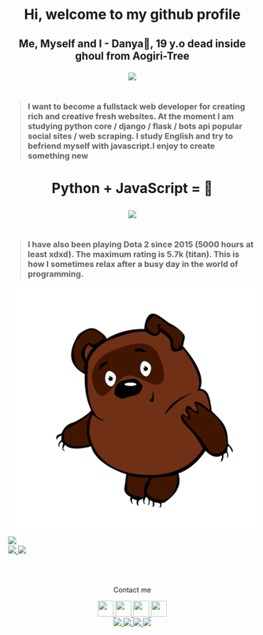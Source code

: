 # <p align="center"> Hi, welcome to my github profile</p>
## <p align="center"> Me, Myself and I - Danya🖤, 19 y.o dead inside ghoul from Aogiri-Tree</p>

<div align="center">
    <img src="https://64.media.tumblr.com/8a3ef3480db725a911714238061d80bf/tumblr_nmy32mCJtt1tx8c47o1_500.gif" />
</div>

<br>

> ### I want to become a fullstack web developer for creating rich and creative fresh websites. At the moment I am studying python core / django / flask / bots api popular social sites / web scraping. I study English and try to befriend myself with javascript.I enjoy to create something new

# <p align="center">Python + JavaScript = 🖤</p>
<div align="center">
	<img src="https://64.media.tumblr.com/05c03451f26b88e5657b7a375331e0c4/tumblr_njbc4wfPP31u8p62eo1_500.gifv">
</div>

<br>

> ### I have also been playing Dota 2 since 2015 (5000 hours at least xdxd). The maximum rating is 5.7k (titan). This is how I sometimes relax after a busy day in the world of programming.

<div>
    <img src="titan.png">
</div>

<div>
    <img src="mmr.png">
</div>

<a href="https://github.com/x4cusx4cus/x4cusx4cus">
  <img src="https://bad-apple-github-readme.vercel.app/api?show_bg=1&username=x4cusx4cus&hide_border=true&theme=buefy&show_icons=true" />
</a>
<a href="https://github.com/x4cusx4cus/x4cusx4cus">
  <img height="140px" src="https://bad-apple-github-readme.vercel.app/api/top-langs?username=x4cusx4cus&hide_border=true&show_bg=1&theme=buefy&hide=java,Shell,Batchfile" />
</a>

<br><br>

<p align="center">Contact me</p>
<div align=center>
    <a href="https://t.me/x4cus">
        <img  height="32" width="32" src="https://simpleicons.org/icons/telegram.svg" />
    </a>
    <a href="https://vk.com/x4xus">
        <img  height="32" width="32" src="https://simpleicons.org/icons/vk.svg" />
    </a>
    <a href="mailto:moe@x4cusx4cus@gmail.com">
        <img  height="32" width="32" src="https://simpleicons.org/icons/gmail.svg" />
    </a>
    <a href="https://steamcommunity.com/id/x4cusx4cusx/">
        <img  height="32" width="32" src="https://simpleicons.org/icons/steam.svg" />
    </a>

</div>
<div align=center>
    <a href="https://t.me/x4cus">
        <img src="https://img.shields.io/badge/Telegram-Danyaya-blue?style=flat-square&?logo=visual-studio-code" />
    </a>
    <a href="https://vk.com/x4xus">
        <img src="https://img.shields.io/badge/Vk-Ghoul-9cf?style=flat-square&?logo=visual-studio-code" />
    </a>
    <a href="mailto:moe@x4cusx4cus@gmail.com">
        <img src="https://img.shields.io/badge/Gmail-x4cusx4cus-blueviolet?style=flat-square&?logo=visual-studio-code" />
    </a>
    <a href="https://steamcommunity.com/id/x4cusx4cusx/">
        <img src="https://img.shields.io/badge/Steam-deadinside-black?style=flat-square&?logo=visual-studio-code" />
    </a>
</div>
